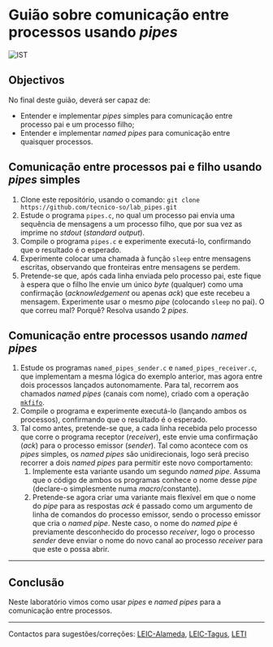 # Guião sobre comunicação entre processos usando _pipes_

![IST](img/IST_DEI.png)

## Objectivos

No final deste guião, deverá ser capaz de:

- Entender e implementar _pipes_ simples para comunicação entre processo pai e um processo filho;
- Entender e implementar _named pipes_ para comunicação entre quaisquer processos.

## Comunicação entre processos pai e filho usando _pipes_ simples

1. Clone este repositório, usando o comando: `git clone https://github.com/tecnico-so/lab_pipes.git`
2. Estude o programa `pipes.c`, no qual um processo pai envia uma sequência de mensagens a um processo filho, que por sua vez as imprime no _stdout_ (_standard output_).
3. Compile o programa `pipes.c` e experimente executá-lo, confirmando que o resultado é o esperado.
4. Experimente colocar uma chamada à função `sleep` entre mensagens escritas, observando que fronteiras entre mensagens se perdem.
5. Pretende-se que, após cada linha enviada pelo processo pai, este fique à espera que o filho lhe envie um único _byte_ (qualquer) como uma confirmação (_acknowledgement_ ou apenas _ack_) que este recebeu a mensagem.
Experimente usar o mesmo _pipe_ (colocando `sleep` no pai).
O que correu mal?
Porquê?
Resolva usando 2 _pipes_.

## Comunicação entre processos usando _named pipes_

1. Estude os programas `named_pipes_sender.c` e `named_pipes_receiver.c`, que implementam a mesma lógica do exemplo anterior, mas agora entre dois processos lançados autonomamente.
Para tal, recorrem aos chamados _named pipes_ (canais com nome), criado com a operação [`mkfifo`](https://man7.org/linux/man-pages/man3/mkfifo.3.html).
2. Compile o programa e experimente executá-lo (lançando ambos os processos), confirmando que o resultado é o esperado.
3. Tal como antes, pretende-se que, a cada linha recebida pelo processo que corre o programa receptor (_receiver_), este envie uma confirmação (_ack_) para o processo emissor (_sender_).
Tal como acontece com os _pipes_ simples, os _named pipes_ são unidirecionais, logo será preciso recorrer a dois _named pipes_ para permitir este novo comportamento:
    1. Implemente esta variante usando um segundo _named pipe_.
    Assuma que o código de ambos os programas conhece o nome desse _pipe_ (declare-o simplesmente numa _macro_/constante).
    2. Pretende-se agora criar uma variante mais flexível em que o nome do _pipe_ para as respostas _ack_ é passado como um argumento de linha de comandos do processo emissor, sendo o processo emissor que cria o _named pipe_.
    Neste caso, o nome do _named pipe_ é previamente desconhecido do processo _receiver_, logo o processo _sender_ deve enviar o nome do novo canal ao processo _receiver_ para que este o possa abrir.

----

## Conclusão

Neste laboratório vimos como usar _pipes_ e _named pipes_ para a comunicação entre processos.

---

Contactos para sugestões/correções: [LEIC-Alameda](mailto:leic-so-alameda@disciplinas.tecnico.ulisboa.pt), [LEIC-Tagus](mailto:leic-so-tagus@disciplinas.tecnico.ulisboa.pt), [LETI](mailto:leti-so-tagus@disciplinas.tecnico.ulisboa.pt)
